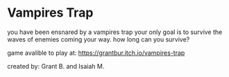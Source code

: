 # Vampires Trap
you have been ensnared by a vampires trap your only goal is to survive the waves of enemies coming your way. how long can you survive?

game avalible to play at: https://grantbur.itch.io/vampires-trap

created by: Grant B. and Isaiah M. 
